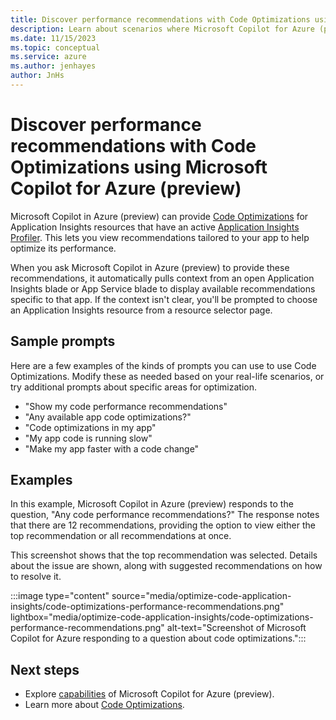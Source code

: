 ```yaml
---
title: Discover performance recommendations with Code Optimizations using Microsoft Copilot for Azure (preview)
description: Learn about scenarios where Microsoft Copilot for Azure (preview) can use Application Insight Code Optimizations to help optimize your apps.
ms.date: 11/15/2023
ms.topic: conceptual
ms.service: azure
ms.author: jenhayes
author: JnHs
---
```


# Discover performance recommendations with Code Optimizations using Microsoft Copilot for Azure (preview)

Microsoft Copilot in Azure (preview) can provide [Code Optimizations](/azure/azure-monitor/insights/code-optimizations) for Application Insights resources that have an active [Application Insights Profiler](/azure/azure-monitor/profiler/profiler-settings). This lets you view recommendations tailored to your app to help optimize its performance.

When you ask Microsoft Copilot in Azure (preview) to provide these recommendations, it automatically pulls context from an open Application Insights blade or App Service blade to display available recommendations specific to that app. If the context isn't clear, you'll be prompted to choose an Application Insights resource from a resource selector page.

## Sample prompts

Here are a few examples of the kinds of prompts you can use to use Code Optimizations. Modify these as needed based on your real-life scenarios, or try additional prompts about specific areas for optimization.

- "Show my code performance recommendations"
- "Any available app code optimizations?"
- "Code optimizations in my app"
- "My app code is running slow"
- "Make my app faster with a code change"

## Examples

In this example, Microsoft Copilot in Azure (preview) responds to the question, "Any code performance recommendations?" The response notes that there are 12 recommendations, providing the option to view either the top recommendation or all recommendations at once.

This screenshot shows that the top recommendation was selected. Details about the issue are shown, along with suggested recommendations on how to resolve it.

:::image type="content" source="media/optimize-code-application-insights/code-optimizations-performance-recommendations.png" lightbox="media/optimize-code-application-insights/code-optimizations-performance-recommendations.png" alt-text="Screenshot of Microsoft Copilot for Azure responding to a question about code optimizations.":::

## Next steps

- Explore [capabilities](capabilities.md) of Microsoft Copilot for Azure (preview).
- Learn more about [Code Optimizations](/azure/azure-monitor/insights/code-optimizations).
